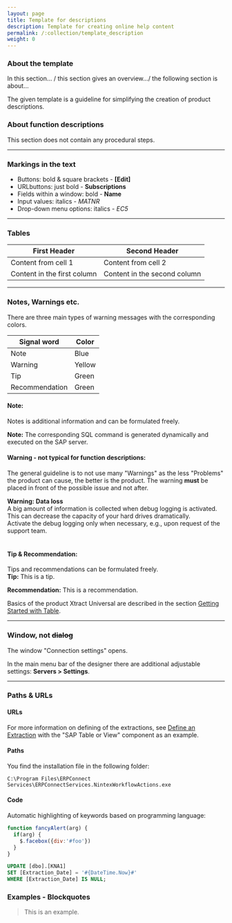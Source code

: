 ```yaml
---
layout: page
title: Template for descriptions
description: Template for creating online help content
permalink: /:collection/template_description
weight: 0
---
```

### About the template
<!---Überschrift 3, bitte nicht nur fett verwenden, sonst können die Anker gar nicht gesetzt werden-->
<!--Die Produktbeschreibungen sollen möglichst getrennt von den Handlungsanweisungen gehalten werden. 
Jeder Autor sollte zunächst überlegen, ob er eine Funktion beschreiben will (z.B. Architektur oder Use Case)
oder ob er dem Benutzer Schritte aufzeigen will, damit er eine bestimmte Aufgabe Ausführen kann. Die vorliegende Vorlage ist für eine Funktionsbeschreibung. Für die Erstellung der Handlungsanweisungen, verwendet bitte die andere Vorlage.-->
In this section... / this section gives an overview.../ the following section is about...
<!--Einleitung und kurze Einführung worum es im Folgenden geht, bitte kein "Will"-Future verwenden-->

The given template is a guideline for simplifying the creation of product descriptions. 
<!---Textblock mit einer Beschreibung. Ohne Schritte und Handlungsanweisungen-->
### About function descriptions
<!--Unterüberschrift. Optional, wird gesetzt wenn es sinnvoll ist-->
This section does not contain any procedural steps.

-----------

### Markings in the text
- Buttons: bold & square brackets - **[Edit]** 
- URLbuttons: just bold - **Subscriptions**
- Fields within a window: bold - **Name** 
- Input values: italics - *MATNR*
- Drop-down menu options: italics - *EC5* 
<!--Eine UL (unordered list) wird für die Auflistung verwendet. OL (ordered list) soll möglichst für Handlungsanweisungen und Schritte verwendet werden s. anderes Template-->

------

### Tables
<!---Einfache Tabellen verwenden, Markierungen in Tabellen möglichst vermeiden-->

First Header | Second Header
------------ | -------------
Content from cell 1 | Content from cell 2
Content in the first column | Content in the second column

------

### Notes, Warnings etc.
There are three main types of warning messages with the corresponding colors.


Signal word| Color
------------ | -------------
Note |Blue
Warning | Yellow
Tip| Green
Recommendation | Green


#### Note:
Notes is additional information and can be formulated freely.
 <!--Note /Hinweis ist eine zusätzliche Information.-->
<div class="alert alert-info">
  <i class="fas fa-info-circle"></i> <strong>Note:</strong> The corresponding SQL command is generated dynamically and executed on the SAP server.
</div>
<!--Dieser Block wird später von Erwin programmiert und kann leichter befüllt werden. Note / Hinweis (DE) soll verwendet werden, wenn zusätzliche Informationen gegeben werden, die nicht direkt Teil der Beschreibung sind--->

#### Warning - not typical for function descriptions:
The general guideline is to not use many "Warnings" as the less "Problems" the product can cause, the better is the product. The warning **must** be placed in front of the possible issue and not after.

<!-- Dieser Block wird später von Erwin programmiert und kann leichter befüllt werden. 
Warning / Warnung wird verwendet, wenn beim Missachten etwas tatsächlich passieren kann. z.B. Datenverlust. Dieser Hinweis wird öfter in den Handlungsanweisungen verwendet.
Der Warning-Hinweis soll möglichst nach dem folgenden Prinzip formuliert werden:
- Type & source of the problem, use bold and <br>:
- Cause with an explanation of the threat + <br>:
- Remedy:
 -->

<div class="alert alert-warning">
  <i class="fas fa-exclamation-triangle"></i> <strong>Warning:</strong> 
  <!--Type & source of the problem, use bold and <br> --> <strong>Data loss</strong> <br>
  <!--- Cause with an explanation of the threat + <br>: ---> A big amount of information is collected when debug logging is activated. This can decrease the capacity of your hard drives dramatically.<br>
  <!---Remedy:--> Activate the debug logging only when necessary, e.g., upon request of the support team.
</div><br>

#### Tip & Recommendation:
Tips and recommendations can be formulated freely. <br>
**Tip:** This is a tip.<br>
<!--Soll verwendet werden, wenn es um eine alternative Lösung sich handelt oder etwas zusätzliches angesprochen werden kann. z.B. dies kann über diese Transaktion auch in SAP nachgeschaut werden. Wenn es soweit ist, stellt Erwin ein grünes Kästchen für die Tipps und Empfehlungen zur Verfügung-->
**Recommendation:** This is a recommendation.<br>
<!--Eine Recommendation von Theobald Software, die aus der eignen Erfahrung oder aus Best Practices kommt - hiermit wird das "we" und "our" vermieden-->
<div class="alert alert-success">
  <i class="fas fa-lightbulb"></i> Basics of the product Xtract Universal are described in the section <a href= "https://help.theobald-software.com/en/xtract-universal/getting-started-table" class="alert-link">Getting Started with Table</a>.<br>
</div>

------
### Window, not ~~dialog~~

The window "Connection settings" opens.
<!--Die Bezeichnungen der Fenster soll in Anführungszeichen gesetzt werden-->
In the main menu bar of the designer there are additional adjustable settings:   **Servers > Settings**.
<!--Mit dem Symbol ">" können Menusprünge ausgedrückt werden-->

----

### Paths & URLs

#### URLs
For more information on defining of the extractions, see [Define an Extraction](https://help.theobald-software.com/en/xtract-universal/getting-started-table/define-a-table-extraction) with the "SAP Table or View" component as an example.

<!-- Nicht den "full qualified URL" verwenden.
In den eckigen Klammern soll eine sinnvolle Bezeichung stehen, nicht z.B. nur "hier" oder "Klick mich".-->
#### Paths
You find the installation file in the following folder:

`C:\Program Files\ERPConnect Services\ERPConnectServices.NintexWorkflowActions.exe`

<!--Pfade sollen mit dem Element `Inline Code` markiert werden. Wenn es sinnvoll ist, können die Pfade eingerückt werden--->

#### Code
Automatic highlighting of keywords based on programming language:

```javascript
function fancyAlert(arg) {
  if(arg) {
    $.facebox({div:'#foo'})
  }
}
```

```sql
UPDATE [dbo].[KNA1] 
SET [Extraction_Date] = '#{DateTime.Now}#' 
WHERE [Extraction_Date] IS NULL;
```

<!--Code soll mit dem Element inline code ausgezeichnet werden-->


### Examples - Blockquotes

>This is an example.

<!--Kann für Beispiele verwendet werden-->



